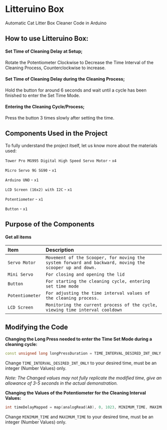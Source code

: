 
# Litteruino Box

Automatic Cat Litter Box Cleaner Code in Arduino




## How to use Litteruino Box:

#### Set Time of Cleaning Delay at Setup;

Rotate the Potentiometer Clockwise to Decrease the Time Interval of the Cleaning Process, Counterclockwise to increase.

#### Set Time of Cleaning Delay during the Cleaning Process;

Hold the button for around 6 seconds and wait until a cycle has been finished to enter the Set Time Mode.

#### Entering the Cleaning Cycle/Process;

Press the button 3 times slowly after setting the time.




## Components Used in the Project

To fully understand the project itself, let us know more about the materials used:

`Tower Pro MG995 Digital High Speed Servo Motor` - `x4`

`Micro Servo 9G SG90` - `x1`

`Arduino UNO` - `x1`

`LCD Screen (16x2) with I2C` - `x1`

`Potentiometer` - `x1`

`Button` - `x1`


## Purpose of the Components

#### Get all items


| Item | Description     |
| :-------- | :------- |
| `Servo Motor`      | `Movement of the Scooper, for moving the system forward and backward, moving the scooper up and down.` |
| `Mini Servo` | `For closing and opening the lid` |
| `Button` | `For starting the cleaning cycle, entering set time mode` |
| `Potentiometer` | `For adjusting the time interval values of the cleaning process.` |
| `LCD Screen` | `Monitoring the current process of the cycle, viewing time interval cooldown` |



## Modifying the Code

**Changing the Long Press needed to enter the Time Set Mode during a cleaning cycle:**

```c++
const unsigned long longPressDuration = TIME_INTERVAL_DESIRED_INT_ONLY;
```
Change ```TIME_INTERVAL_DESIRED_INT_ONLY``` to your desired time, must be an integer (Number Values) only.

*Note: The Changed values may not fully replicate the modified time, give an allowance of 3-5 seconds in the actual demonstration.*



**Changing the Values of the Potentiometer for the Cleaning Interval Values:**

```c++
int timeDelayMapped = map(analogRead(A0), 0, 1023, MINIMUM_TIME, MAXIMUM_TIME);
```
Change ```MINIMUM_TIME``` and ```MAXIMUM_TIME``` to your desired time, must be an integer (Number Values) only.



